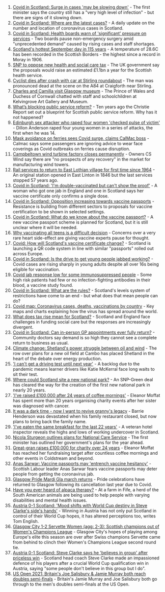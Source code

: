 1. [Covid in Scotland: Surge in cases 'may be slowing down'](https://www.bbc.co.uk/news/uk-scotland-58491737?at_medium=RSS&at_campaign=KARANGA) - The first minister says the country still has a "very high level of infection" - but there are signs of it slowing down.
2. [Covid in Scotland: Where are the latest cases?](https://www.bbc.co.uk/news/uk-scotland-53511877?at_medium=RSS&at_campaign=KARANGA) - A daily update on the number and location of coronavirus cases in Scotland.
3. [Covid in Scotland: Health boards warn of 'significant' pressure on services](https://www.bbc.co.uk/news/uk-scotland-58494150?at_medium=RSS&at_campaign=KARANGA) - Two boards pause non-emergency surgery amid "unprecedented demand" caused by rising cases and staff shortages.
4. [Scotland's hottest September day in 115 years](https://www.bbc.co.uk/news/uk-scotland-south-scotland-58491958?at_medium=RSS&at_campaign=KARANGA) - A temperature of 28.6C has been recorded in the Scottish Borders - the highest since a record in Moray in 1906.
5. [SNP to oppose new health and social care tax](https://www.bbc.co.uk/news/uk-scotland-scotland-politics-58487834?at_medium=RSS&at_campaign=KARANGA) - The UK government say the proposals would raise an estimated £1.1bn a year for the Scottish health service.
6. [Cyclist dies after crash with car at Stirling roundabout](https://www.bbc.co.uk/news/uk-scotland-tayside-central-58494158?at_medium=RSS&at_campaign=KARANGA) - The man was pronounced dead at the scene on the A84 at Craigforth near Stirling.
7. [Charles and Camilla visit Glasgow museum](https://www.bbc.co.uk/news/uk-scotland-glasgow-west-58484800?at_medium=RSS&at_campaign=KARANGA) - The Prince of Wales and Duchess of Cornwall chatted with staff and schoolchildren at Kelvingrove Art Gallery and Museum.
8. [What’s blocking public service reform?](https://www.bbc.co.uk/news/uk-scotland-58490102?at_medium=RSS&at_campaign=KARANGA) - Ten years ago the Christie Report set out a blueprint for Scottish public service reform. Why has it not happened?
9. [Edinburgh sex attacker who raped four women 'checked pulse of victim'](https://www.bbc.co.uk/news/uk-scotland-edinburgh-east-fife-58493947?at_medium=RSS&at_campaign=KARANGA) - Dillon Anderson raped four young women in a series of attacks, the first when he was 14.
10. [Mask avoidance on ferries sees Covid surge, claims CalMac boss](https://www.bbc.co.uk/news/uk-scotland-highlands-islands-58487363?at_medium=RSS&at_campaign=KARANGA) - Calmac says some passengers are ignoring advice to wear face coverings as Covid outbreaks on ferries cause disruption.
11. [Campbeltown wind turbine factory closes permanently](https://www.bbc.co.uk/news/uk-scotland-58488135?at_medium=RSS&at_campaign=KARANGA) - Owners CS Wind say there are "no prospects of any recovery" in the market for manufacturing wind towers.
12. [Rail services to return to East Lothian village for first time since 1964](https://www.bbc.co.uk/news/uk-scotland-edinburgh-east-fife-58488144?at_medium=RSS&at_campaign=KARANGA) - An original station opened in East Linton in 1846 but the last services stopped 57 years ago.
13. [Covid in Scotland: 'I'm double-vaccinated but can't show the proof'](https://www.bbc.co.uk/news/uk-scotland-58475922?at_medium=RSS&at_campaign=KARANGA) - A woman who got one jab in England and one in Scotland says her vaccine certificate only confirms a single dose.
14. [Covid in Scotland: Opposition increasing towards vaccine passports](https://www.bbc.co.uk/news/uk-scotland-scotland-politics-58453551?at_medium=RSS&at_campaign=KARANGA) - Resistance is building from different sectors to proposals for vaccine certification to be shown in selected settings.
15. [Covid in Scotland: What do we know about the vaccine passport?](https://www.bbc.co.uk/news/uk-scotland-58422607?at_medium=RSS&at_campaign=KARANGA) - A new vaccine passport scheme is planned for Scotland, but it is still unclear where it will be needed.
16. [Why vaccinating all teens is a difficult decision](https://www.bbc.co.uk/news/health-58423152?at_medium=RSS&at_campaign=KARANGA) - Concerns over a very rare heart side-effect are giving vaccine experts pause for thought.
17. [Covid: How will Scotland's vaccine certificate change?](https://www.bbc.co.uk/news/uk-scotland-57519070?at_medium=RSS&at_campaign=KARANGA) - Scotland is launching a QR code system in line with similar "passports" rolled out across Europe.
18. [Covid in Scotland: Is the drive to get young people jabbed working?](https://www.bbc.co.uk/news/uk-scotland-58342389?at_medium=RSS&at_campaign=KARANGA) - Covid cases are rising sharply in young adults despite all over 16s being eligible for vaccination.
19. [Covid jab response low for some immunosuppressed people](https://www.bbc.co.uk/news/health-58317261?at_medium=RSS&at_campaign=KARANGA) - Some high risk patients had few or no infection-fighting antibodies in their blood, a vaccine study found.
20. [Covid in Scotland: What are the rules?](https://www.bbc.co.uk/news/uk-scotland-53166816?at_medium=RSS&at_campaign=KARANGA) - Scotland's levels system of restrictions have come to an end - but what does that mean people can do?
21. [Covid map: Coronavirus cases, deaths, vaccinations by country](https://www.bbc.co.uk/news/world-51235105?at_medium=RSS&at_campaign=KARANGA) - Key maps and charts explaining how the virus has spread around the world.
22. [What does tax rise mean for Scotland?](https://www.bbc.co.uk/news/uk-scotland-58473158?at_medium=RSS&at_campaign=KARANGA) - Scotland and England face challenges in funding social care but the responses are increasingly divergent.
23. [Covid in Scotland: Can in-person GP appointments ever fully return?](https://www.bbc.co.uk/news/uk-scotland-58481878?at_medium=RSS&at_campaign=KARANGA) - Community doctors say demand is so high they cannot see a complete return to business as usual.
24. [Climate change: Shetland's power struggle between oil and wind](https://www.bbc.co.uk/news/uk-scotland-58464439?at_medium=RSS&at_campaign=KARANGA) - The row over plans for a new oil field at Cambo has placed Shetland in the heart of the debate over energy production.
25. ['I can't get a driving test until next year'](https://www.bbc.co.uk/news/uk-scotland-58435040?at_medium=RSS&at_campaign=KARANGA) - A backlog due to the pandemic means learner drivers like Katie McKerral face long waits to sit their test.
26. [Where could Scotland site a new national park?](https://www.bbc.co.uk/news/uk-scotland-south-scotland-58400051?at_medium=RSS&at_campaign=KARANGA) - An SNP-Green deal has cleared the way for the creation of the first new national park in nearly 20 years.
27. ['I've raised £100,000 after 24 years of coffee mornings'](https://www.bbc.co.uk/news/uk-scotland-south-scotland-58383506?at_medium=RSS&at_campaign=KARANGA) - Eleanor Moffat has spent more than 20 years organising charity events after her sister was diagnosed with cancer.
28. [It was a dark time - now I want to revive granny's legacy](https://www.bbc.co.uk/news/uk-scotland-edinburgh-east-fife-58429014?at_medium=RSS&at_campaign=KARANGA) - Barrie Henderson was devastated when his family restaurant closed, but now plans to bring back the family name.
29. ['I've eaten the same breakfast for the last 22 years'](https://www.bbc.co.uk/news/uk-scotland-scotland-business-58323888?at_medium=RSS&at_campaign=KARANGA) - A veteran hotel inspector reveals the highs and lows of working undercover in Scotland.
30. [Nicola Sturgeon outlines plans for National Care Service](https://www.bbc.co.uk/news/uk-scotland-58480750?at_medium=RSS&at_campaign=KARANGA) - The first minister has outlined her government's plans for the year ahead.
31. [Great-gran raises £100,000 for charity over 24 years](https://www.bbc.co.uk/news/uk-scotland-58440739?at_medium=RSS&at_campaign=KARANGA) - Eleanor Moffat has reached her fundraising target after countless coffee mornings and other events in Coldstream and beyond.
32. [Anas Sarwar: Vaccine passports may 'entrench vaccine hesitancy'](https://www.bbc.co.uk/news/uk-scotland-58455886?at_medium=RSS&at_campaign=KARANGA) - Scottish Labour leader Anas Sarwar fears vaccine passports may deter people from getting the coronavirus jab.
33. [Glasgow Pride Mardi Gla march returns](https://www.bbc.co.uk/news/uk-scotland-58450443?at_medium=RSS&at_campaign=KARANGA) - Pride celebrations have returned to Glasgow following its cancellation last year due to Covid.
34. [Have you ever heard of alpaca therapy?](https://www.bbc.co.uk/news/uk-scotland-58423392?at_medium=RSS&at_campaign=KARANGA) - At a farm in Fife, a herd of the South American animals are being used to help people with varying disabilities and mental health issues.
35. [Austria 0-1 Scotland: 'Mood shifts with World Cup destiny in Steve Clarke's side's hands'](https://www.bbc.co.uk/sport/football/58488393?at_medium=RSS&at_campaign=KARANGA) - Winning in Austria has not only put Scotland in control of their World Cup hopes, it has altered perceptions too, writes Tom English.
36. [Glasgow City 1-2 Servette Women (agg: 2-3): Scottish champions out of Women's Champions League](https://www.bbc.co.uk/sport/football/58455072?at_medium=RSS&at_campaign=KARANGA) - Glasgow City's hopes of playing among Europe's elite this season are over after Swiss champions Servette came from behind to clinch their Women's Champions League second round tie.
37. [Austria 0-1 Scotland: Steve Clarke says he 'believes in group' after priceless win](https://www.bbc.co.uk/sport/football/58483103?at_medium=RSS&at_campaign=KARANGA) - Scotland head coach Steve Clarke made an impassioned defence of his players after a crucial World Cup qualification win in Austria, saying "some people don't believe in this group but I do".
38. [US Open 2021: Britain's Joe Salisbury & Jamie Murray both reach doubles semi-finals](https://www.bbc.co.uk/sport/tennis/58483371?at_medium=RSS&at_campaign=KARANGA) - Britain's Jamie Murray and Joe Salisbury both go through to the men's doubles semi-finals at the US Open.
